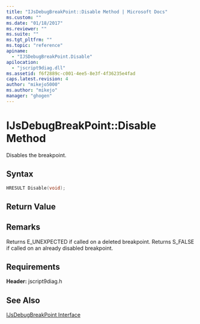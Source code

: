 ```yaml
---
title: "IJsDebugBreakPoint::Disable Method | Microsoft Docs"
ms.custom: ""
ms.date: "01/18/2017"
ms.reviewer: ""
ms.suite: ""
ms.tgt_pltfrm: ""
ms.topic: "reference"
apiname:
  - "IJSDebugBreakPoint.Disable"
apilocation:
  - "jscript9diag.dll"
ms.assetid: f6f2889c-c001-4ee5-8e3f-4f36235e4fad
caps.latest.revision: 4
author: "mikejo5000"
ms.author: "mikejo"
manager: "ghogen"
---
```

# IJsDebugBreakPoint::Disable Method
Disables the breakpoint.

## Syntax

```cpp
HRESULT Disable(void);
```

## Return Value

## Remarks
 Returns E_UNEXPECTED if called on a deleted breakpoint. Returns S_FALSE if called on an already disabled breakpoint.

## Requirements
 **Header:** jscript9diag.h

## See Also
 [IJsDebugBreakPoint Interface](../../winscript/reference/ijsdebugbreakpoint-interface.md)
